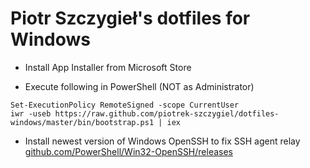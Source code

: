 ﻿# Piotr Szczygieł's dotfiles for Windows

- Install App Installer from Microsoft Store

- Execute following in PowerShell (NOT as Administrator)
```
Set-ExecutionPolicy RemoteSigned -scope CurrentUser
iwr -useb https://raw.github.com/piotrek-szczygiel/dotfiles-windows/master/bin/bootstrap.ps1 | iex
```

- Install newest version of Windows OpenSSH to fix SSH agent relay
[github.com/PowerShell/Win32-OpenSSH/releases](https://github.com/PowerShell/Win32-OpenSSH/releases)

